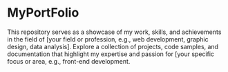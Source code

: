 # MyPortFolio
This repository serves as a showcase of my work, skills, and achievements in the field of [your field or profession, e.g., web development, graphic design, data analysis]. Explore a collection of projects, code samples, and documentation that highlight my expertise and passion for [your specific focus or area, e.g., front-end development.
